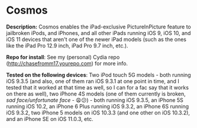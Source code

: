# Cosmos
**Description:** Cosmos enables the iPad-exclusive PictureInPicture feature to jailbroken iPods, and iPhones, and all other iPads running iOS 9, iOS 10, and iOS 11 devices that aren't one of the newer iPad models (such as the ones like the iPad Pro 12.9 inch, iPad Pro 9.7 inch, etc.).

**Repo for install**: See my (personal) Cydia repo (http://chasefromm17.yourepo.com) for more info.

**Tested on the following devices**: Two iPod touch 5G models - both running iOS 9.3.5 (and also, one of them ran iOS 9.3.1 at one point in time, and I tested that it worked at that time as well, so I can for a fac say that it works on there as well), two iPhone 4S models (one of them currently is broken, *sad face/unfortunate face* - 😩😕) - both running iOS 9.3.5, an iPhone 5S running iOS 10.2, an iPhone 6 Plus running iOS 9.3.2, an iPhone 6S running iOS 9.3.2, two iPhone 5 models on iOS 10.3.3 (and one other on iOS 10.3.2), and an iPhone SE on iOS 11.0.3, etc.
